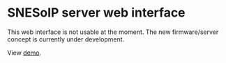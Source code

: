 # SNESoIP server web interface #

This web interface is not usable at the moment.  The new firmware/server
concept is currently under development.

View [demo](http://snesoip.mupfelofen.de/demo/).
